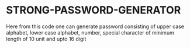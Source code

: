 # STRONG-PASSWORD-GENERATOR

Here from this code one can generate password consisting of upper case alphabet, lower case alphabet, number, special character of minimum length of 10 unit and upto 16 digit
